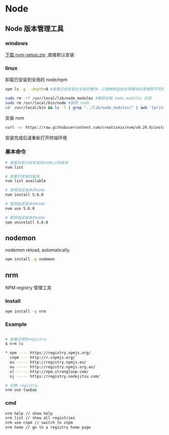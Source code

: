 # Node

## Node 版本管理工具

### windows

[下载 nvm-setup.zip](https://github.com/coreybutler/nvm-windows/releases) ,直接默认安装

### linux

卸载已安装到全局的 node/npm

```bash
npm ls -g --depth=0 #查看已经安装在全局的模块，以便删除这些全局模块后再按照不同的 node 版本重新进行全局安装

sudo rm -rf /usr/local/lib/node_modules #删除全局 node_modules 目录
sudo rm /usr/local/bin/node #删除 node
cd  /usr/local/bin && ls -l | grep "../lib/node_modules/" | awk '{print $9}'| xargs rm #删除全局 node 模块注册的软链
```

安装 nvm

```bash
curl -o- https://raw.githubusercontent.com/creationix/nvm/v0.29.0/install.sh | bash
```

安装完成后请重新打开终端环境

### 基本命令

```bash
# 查看当前已经安装的nodejs的版本
nvm list

# 查看可安装的版本
nvm list available

# 安装指定版本的node
nvm install 5.6.0

# 使用指定版本的node
nvm use 5.6.0

# 删除指定版本的node
npm uninstall 5.6.0
```

## nodemon

nodemon reload, automatically.

```bash
npm install -g nodemon
```

## nrm

NPM registry 管理工具

### Install

```bash
npm install -g nrm
```

### Example

```bash

# 查看可用的registry
$ nrm ls

* npm ---- https://registry.npmjs.org/
  cnpm --- http://r.cnpmjs.org/
  eu ----- http://registry.npmjs.eu/
  au ----- http://registry.npmjs.org.au/
  sl ----- http://npm.strongloop.com/
  nj ----- https://registry.nodejitsu.com/

# 切换 registry
nrm use taobao

```

### cmd

```bash
nrm help // show help
nrm list // show all registries
nrm use cnpm // switch to cnpm
nrm home // go to a registry home page
```
